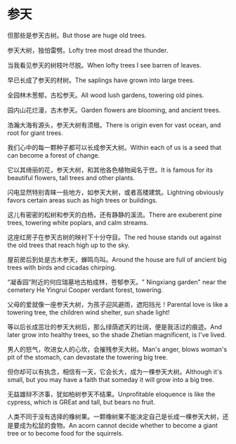 # 参天

<p><span class="chinese">但那些是参天古树。</span><span class="english">But those are huge old trees.</span></p>

<p><span class="chinese">参天大树，独怕雷劈。</span><span class="english">Lofty tree most dread the thunder.</span></p>

<p><span class="chinese">当我看见参天的树枝叶尽脱。</span><span class="english">When lofty trees I see barren of leaves.</span></p>

<p><span class="chinese">早已长成了参天的材树。</span><span class="english">The saplings have grown into large trees.</span></p>

<p><span class="chinese">全园林木葱郁，古松参天。</span><span class="english">All wood lush gardens, towering old pines.</span></p>

<p><span class="chinese">园内山花烂漫，古木参天。</span><span class="english">Garden flowers are blooming, and ancient trees.</span></p>

<p><span class="chinese">浩瀚大海有源头，参天大树有须根。</span><span class="english">There is origin even for vast ocean, and root for giant trees.</span></p>

<p><span class="chinese">我们心中的每一颗种子都可以长成参天大树。</span><span class="english">Within each of us is a seed that can become a forest of change.</span></p>

<p><span class="chinese">它以其绮丽的花，参天大树，和其他各色植物闻名于世。</span><span class="english">It is famous for its beautiful flowers, tall trees and other plants.</span></p>

<p><span class="chinese">闪电显然特别青睐一些地方，如参天大树，或者高楼建筑。</span><span class="english">Lightning obviously favors certain areas such as high trees or buildings.</span></p>

<p><span class="chinese">这儿有密密的松树和参天的白杨，还有静静的溪流。</span><span class="english">There are exuberent pine trees, towering white poplars, and calm streams.</span></p>

<p><span class="chinese">这座红房子在参天古树的映衬下十分夺目。</span><span class="english">The red house stands out against the old trees that reach high up to the sky.</span></p>

<p><span class="chinese">屋前房后到处是古木参天，蝉鸣鸟叫。</span><span class="english">Around the house are full of ancient big trees with birds and cicadas chirping.</span></p>

<p><span class="chinese">“凝香园”附近的何应瑞墓地古柏成林，苍郁参天。</span><span class="english">" Ningxiang garden" near the cemetery He Yingrui Cooper verdant forest, towering.</span></p>

<p><span class="chinese">父母的爱就像一座参天大树，为孩子迎风避雨，遮阳挡光！</span><span class="english">Parental love is like a towering tree, the children wind shelter, sun shade light!</span></p>

<p><span class="chinese">等以后长成茁壮的参天大树后，那么绿荫遮天的壮阔，便是我活过的痕迹。</span><span class="english">And later grow into healthy trees, so the shade Zhetian magnificent, is I've lived.</span></p>

<p><span class="chinese">男人的怒气，吹进女人的心坎，会摧残参天大树。</span><span class="english">Man's anger, blows woman's pit of the stomach, can devastate the towering big tree.</span></p>

<p><span class="chinese">但你却可以有执念，相信有一天，它会长大，成为一棵参天大树。</span><span class="english">Although it's small, but you may have a faith that someday it will grow into a big tree.</span></p>

<p><span class="chinese">无益雄辩不济事，犹如柏树参天不结果。</span><span class="english">Unprofitable eloquence is like the cypress, which is GREat and tall, but bears no fruit.</span></p>

<p><span class="chinese">人类不同于没有选择的橡树果。一颗橡树果不能决定自己是长成一棵参天大树，还是要成为松鼠的食物。</span><span class="english">An acorn cannot decide whether to become a giant tree or to become food for the squirrels.</span></p>

